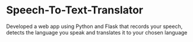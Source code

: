 # Speech-To-Text-Translator
Developed a web app using Python and Flask that records your speech, detects the language you speak and translates it to your chosen language

